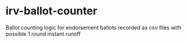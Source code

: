 # irv-ballot-counter
Ballot counting logic for endorsement ballots recorded as csv files with possible 1 round instant runoff
